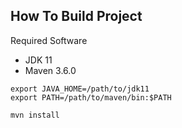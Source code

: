 ## How To Build Project

Required Software

* JDK 11
* Maven 3.6.0

```
export JAVA_HOME=/path/to/jdk11
export PATH=/path/to/maven/bin:$PATH

mvn install
```
